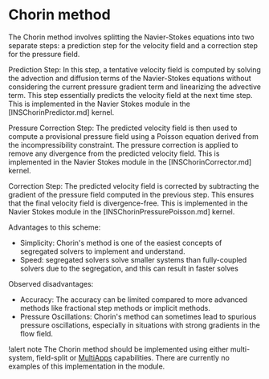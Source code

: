 # Chorin method

The Chorin method involves splitting the Navier-Stokes equations into two separate steps: a prediction step for the velocity field and a correction step for the pressure field.

Prediction Step: In this step, a tentative velocity field is computed by solving the advection and diffusion terms of the Navier-Stokes equations without considering the current pressure gradient term and linearizing the advective term. This step essentially predicts the velocity field at the next time step.
This is implemented in the Navier Stokes module in the [INSChorinPredictor.md] kernel.

Pressure Correction Step: The predicted velocity field is then used to compute a provisional pressure field using a Poisson equation derived from the incompressibility constraint. The pressure correction is applied to remove any divergence from the predicted velocity field.
This is implemented in the Navier Stokes module in the [INSChorinCorrector.md] kernel.

Correction Step: The predicted velocity field is corrected by subtracting the gradient of the pressure field computed in the previous step. This ensures that the final velocity field is divergence-free.
This is implemented in the Navier Stokes module in the [INSChorinPressurePoisson.md] kernel.

Advantages to this scheme:

- Simplicity: Chorin's method is one of the easiest concepts of segregated solvers to implement and understand.
- Speed: segregated solvers solve smaller systems than fully-coupled solvers due to the segregation, and this can result in faster solves

Observed disadvantages:

- Accuracy: The accuracy can be limited compared to more advanced methods like fractional step methods or implicit methods.
- Pressure Oscillations: Chorin's method can sometimes lead to spurious pressure oscillations, especially in situations with strong gradients in the flow field.

!alert note
The Chorin method should be implemented using either multi-system, field-split or [MultiApps](syntax/MultiApps/index.md) capabilities.
There are currently no examples of this implementation in the module.

